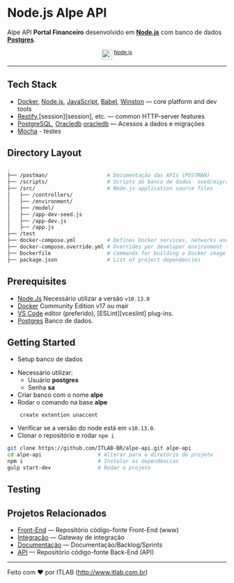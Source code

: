# Node.js Alpe API &nbsp;

Alpe API  **Portal Financeiro** desenvolvido em **[Node.js][node]** com banco de dados 
**[Postgres][postgres]**.

<p align="center"><a href="https://www.postgresql.org"><img src="https://www.postgresql.org/media/img/about/press/elephant.png" height="24" align="top" /></a> 
<sup><a href="https://nodejs.org/static/images/logo.svg">Node.js</a></sup></p>


---

## Tech Stack

* [Docker][docker], [Node.js][node], [JavaScript][js], [Babel][babel], [Winston][winston] — core platform and dev tools
* [Restify][restify],[session][session], etc. — common HTTP-server features
* [PostgreSQL][pg], [Oracledb] [oracledb] — Acessos a dados e migrações
* [Mocha][mocha] - testes

## Directory Layout

```bash
.
├── /postman/                   # Documentação das APIs (POSTMAN)
├── /scripts/                   # Scripts do banco de dados  seed/migrations
├── /src/                       # Node.js application source files
│   ├── /controllers/
│   ├── /environment/
│   ├── /model/
│   ├── /app-dev-seed.js
│   ├── /app-dev.js
│   ├── /app.js
├── /test
├── docker-compose.yml          # Defines Docker services, networks and volumes
├── docker-compose.override.yml # Overrides per developer environment (not under source control)
├── Dockerfile                  # Commands for building a Docker image for production
├── package.json                # List of project dependencies
```


## Prerequisites

* [Node.Js][node] Necessário utilizar a versão `v10.13.0`
* [Docker][docker] Community Edition v17 ou mair
* [VS Code][code] editor (preferido), [ESLint][vceslint] plug-ins.
* [Postgres][postgres] Banco de dados.


## Getting Started

- Setup banco de dados
* Necessário utilizar: 
    * Usuário **postgres** 
    * Senha **sa**
* Criar banco com o nome **alpe**
* Rodar o comando na base **alpe**

```
    create extention unaccent
```


* Verificar se a versão do node está em `v10.13.0`.
* Clonar o repositório e rodar `npm i`

```bash
git clone https://github.com/ITLAB-BR/alpe-api.git alpe-api
cd alpe-api                  # Alterar para o diretório do projeto
npm i                        # Instalar as dependências
gulp start-dev               # Rodar o projeto
```

## Testing



## Projetos Relacionados

* [Front-End](https://github.com/ITLAB-BR/alpe-bko) —  Repositório código-fonte Front-End (www) 
* [Integração](https://github.com/ITLAB-BR/alpe-api-integracao) — Gateway de integração 
* [Documentação](https://github.com/ITLAB-BR/alpe) — Documentação/Backlog/Sprints
* [API](https://github.com/ITLAB-BR/alpe-api) — Repositório código-fonte Back-End (API)

---
Feito com ♥ por ITLAB (http://www.itlab.com.br)

[winston]: https://github.com/winstonjs/winston
[node]: https://nodejs.org
[js]: https://developer.mozilla.org/docs/Web/JavaScript
[babel]: http://babeljs.io/
[postgres]: https://www.postgresql.org/
[restify]: http://restify.com/
[pg]: https://www.postgresql.org/
[nodepg]: https://github.com/brianc/node-postgres
[psql]: https://www.postgresql.org/docs/current/static/app-psql.html
[code]: https://code.visualstudio.com/
[oracledb]:https://github.com/oracle/node-oracledb
[docker]: https://www.docker.com/community-edition
[compose]: https://docs.docker.com/compose/
[mocha]:https://mochajs.org

